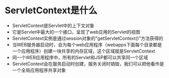 # ServletContext是什么
- ServletContext是Servlet中的上下文对象
- 它是Servlet中最大的一个接口，呈现了web应用的Servlet的视图
- ServletContext实例是通过session对象的"getServletContext()"方法获得的
- 当WEB服务器启动时，会为每个web应用程序（webapps下面每个目录都是一个应用程序）创建一块共享的内存区域，这个区域就是ServletContext
- 同一个WEB应用程序中，所有的Servlet和JSP都可以共享同一个区域
- ServletContext会在服务启动时创建，服务关闭时销毁，我们可以把他看作是一个全局应用程序共享对象